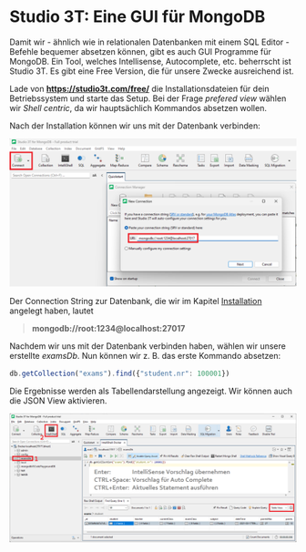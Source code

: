# Studio 3T: Eine GUI für MongoDB

Damit wir - ähnlich wie in relationalen Datenbanken mit einem SQL Editor - Befehle bequemer
absetzen können, gibt es auch GUI Programme für MongoDB. Ein Tool, welches Intellisense, Autocomplete,
etc. beherrscht ist Studio 3T. Es gibt eine Free Version, die für unsere Zwecke ausreichend ist.

Lade von **https://studio3t.com/free/** die Installationsdateien für dein Betriebssystem und
starte das Setup. Bei der Frage *prefered view* wählen wir *Shell centric*, da wir hauptsächlich
Kommandos absetzen wollen.

Nach der Installation können wir uns mit der Datenbank verbinden:

![](studio3t_connect_2024.png)

Der Connection String zur Datenbank, die wir im Kapitel [Installation](02_Mongodb_Install.md)
angelegt haben, lautet 

> **mongodb://root:1234@localhost:27017**

Nachdem wir uns mit der Datenbank verbinden haben, wählen wir unsere erstellte *examsDb*. Nun
können wir z. B. das erste Kommando absetzen:

```javascript
db.getCollection("exams").find({"student.nr": 100001})
```

Die Ergebnisse werden als Tabellendarstellung angezeigt. Wir können auch die JSON View aktivieren.

![](studio3t_shell_2122.png)